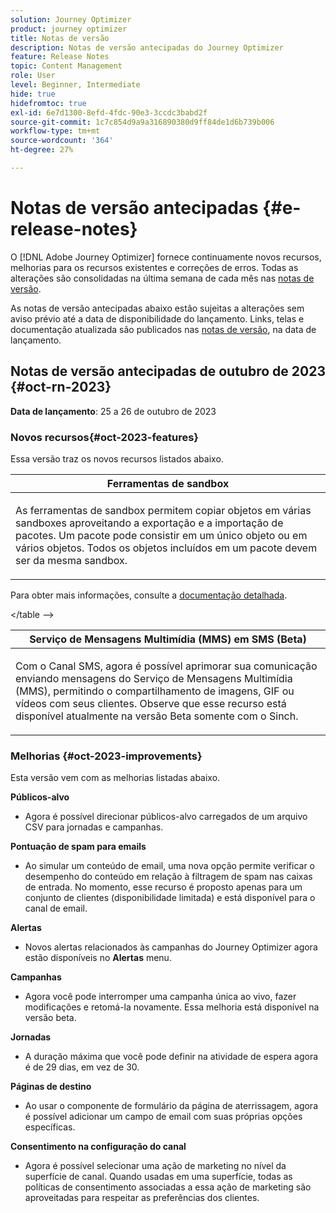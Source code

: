 ```yaml
---
solution: Journey Optimizer
product: journey optimizer
title: Notas de versão
description: Notas de versão antecipadas do Journey Optimizer
feature: Release Notes
topic: Content Management
role: User
level: Beginner, Intermediate
hide: true
hidefromtoc: true
exl-id: 6e7d1300-8efd-4fdc-90e3-3ccdc3babd2f
source-git-commit: 1c7c854d9a9a316890380d9ff84de1d6b739b006
workflow-type: tm+mt
source-wordcount: '364'
ht-degree: 27%

---
```


# Notas de versão antecipadas {#e-release-notes}

O [!DNL Adobe Journey Optimizer] fornece continuamente novos recursos, melhorias para os recursos existentes e correções de erros. Todas as alterações são consolidadas na última semana de cada mês nas [notas de versão](release-notes.md).

As notas de versão antecipadas abaixo estão sujeitas a alterações sem aviso prévio até a data de disponibilidade do lançamento. Links, telas e documentação atualizada são publicados nas [notas de versão](release-notes.md), na data de lançamento.

## Notas de versão antecipadas de outubro de 2023 {#oct-rn-2023}

**Data de lançamento**: 25 a 26 de outubro de 2023

### Novos recursos{#oct-2023-features}

Essa versão traz os novos recursos listados abaixo.

<table>
<thead>
<tr>
<th><strong>Ferramentas de sandbox</strong><br/></th>
</tr>
</thead>
<tbody>
<tr>
<td>
<p>As ferramentas de sandbox permitem copiar objetos em várias sandboxes aproveitando a exportação e a importação de pacotes. Um pacote pode consistir em um único objeto ou em vários objetos. Todos os objetos incluídos em um pacote devem ser da mesma sandbox.</p>
<!--img src="../data/assets/dataset-export-setup.png"-->
<!--p>For more information, refer to the <a href="../audience/get-started-audience-orchestration.md">detailed documentation</a>.</p-->
</td>
</tr>
</tbody>
</table>

<!-- table>
<thead>
<tr>
<th><strong>Composed audiences in journeys</strong><br/></th>
</tr>
</thead>
<tbody>
<tr>
<td>
<p>You can now use audiences created in composition workflows in your journeys to target customers. Once an audience composition is published, and the audience saved, use a Read Audience activity to select this new audience in your journey canvas.</p>
<!--img src="assets/channel-reports.png"/-->
<p>Para obter mais informações, consulte a <a href="../audience/get-started-audience-orchestration.md">documentação detalhada</a>.</p>
</tr>
</tbody>
&lt;/table --&gt;


<table>
<thead>
<tr>
<th><strong>Serviço de Mensagens Multimídia (MMS) em SMS (Beta)</strong><br/></th>
</tr>
</thead>
<tbody>
<tr>
<td>
<p>Com o Canal SMS, agora é possível aprimorar sua comunicação enviando mensagens do Serviço de Mensagens Multimídia (MMS), permitindo o compartilhamento de imagens, GIF ou vídeos com seus clientes. Observe que esse recurso está disponível atualmente na versão Beta somente com o Sinch.</p>
<!--img src="assets/channel-reports.png"/-->
<!--p>For more information, refer to the <a href="../in-app/get-started-in-app.md">detailed documentation</a>.</p-->
</tr>
</tbody>
</table>

### Melhorias {#oct-2023-improvements}

Esta versão vem com as melhorias listadas abaixo.

**Públicos-alvo**

* Agora é possível direcionar públicos-alvo carregados de um arquivo CSV para jornadas e campanhas.

**Pontuação de spam para emails**

* Ao simular um conteúdo de email, uma nova opção permite verificar o desempenho do conteúdo em relação à filtragem de spam nas caixas de entrada. No momento, esse recurso é proposto apenas para um conjunto de clientes (disponibilidade limitada) e está disponível para o canal de email.

**Alertas**

* Novos alertas relacionados às campanhas do Journey Optimizer agora estão disponíveis no **Alertas** menu.

**Campanhas**

* Agora você pode interromper uma campanha única ao vivo, fazer modificações e retomá-la novamente. Essa melhoria está disponível na versão beta.

**Jornadas**

* A duração máxima que você pode definir na atividade de espera agora é de 29 dias, em vez de 30.

**Páginas de destino**

* Ao usar o componente de formulário da página de aterrissagem, agora é possível adicionar um campo de email com suas próprias opções específicas.

**Consentimento na configuração do canal**

* Agora é possível selecionar uma ação de marketing no nível da superfície de canal. Quando usadas em uma superfície, todas as políticas de consentimento associadas a essa ação de marketing são aproveitadas para respeitar as preferências dos clientes.
